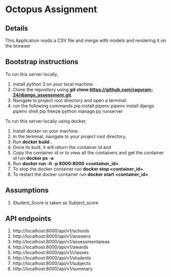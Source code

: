 
Octopus Assignment
===============================
## Details
This Application reads a CSV file and merge with models and rendering it on the browser



## Bootstrap instructions
To run this server locally,

1. Install python 3 on your local machine 
2. Clone the repository using **git clone https://github.com/raguram-24/django_assessment.git**.
3. Navigate to project root directory and open a terminal.
4. run the following commands
    pip install pipenv
    pipenv install django
    pipenv shell
    pip freeze
    python manage.py runserver


To run this server locally using docker,

1. Install docker on your machine.
2. In the terminal, navigate to your project root directory.
3. Run **docker build .**
4. Once its built, it will return the container id and 
5. Copy the container id or to view all the containers and get the container id run **docker ps -a**
6. Run **docker run -it -p 8000:8000 <container_id>**.
7. To stop the docker container run **docker stop <container_id>**.
8. To restart the docker container run **docker start <container_id>**.

## Assumptions
1. Student_Score is taken as Subject_score


## API endpoints
1. http://localhost:8000/api/v1/schools
2. http://localhost:8000/api/v1/answers
3. http://localhost:8000/api/v1/assessmentareas
4. http://localhost:8000/api/v1/awards
5. http://localhost:8000/api/v1/classes
6. http://localhost:8000/api/v1/students
7. http://localhost:8000/api/v1/subjects
8. http://localhost:8000/api/v1/summary



